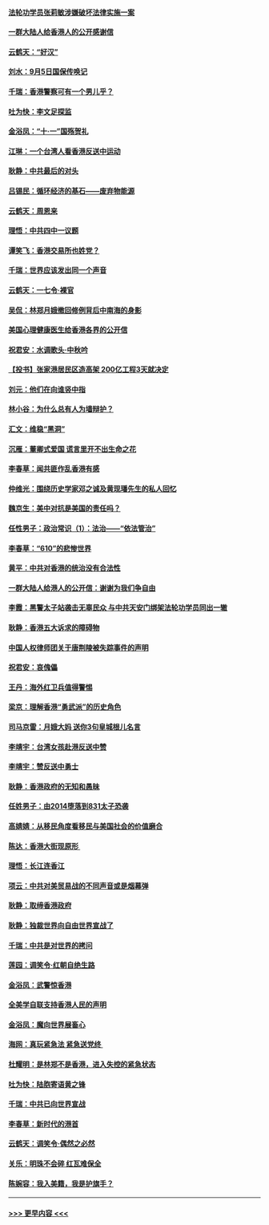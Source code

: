 #### [法轮功学员张莉敏涉嫌破坏法律实施一案](../pages/nsc993/n11517600.md?t=09130355) 
#### [一群大陆人给香港人的公开感谢信](../pages/nsc993/n11514797.md?t=09130355) 
#### [云鹤天：“好汉”](../pages/nsc993/n11513536.md?t=09130355) 
#### [刘水：9月5日国保传唤记](../pages/nsc993/n11513460.md?t=09130355) 
#### [千瑞：香港警察可有一个男儿乎？](../pages/nsc993/n11513109.md?t=09130355) 
#### [吐为快：李文足探监](../pages/nsc993/n11509622.md?t=09130355) 
#### [金浴凤：“十‧一”国殇贺礼](../pages/nsc993/n11509593.md?t=09130355) 
#### [江琳：一个台湾人看香港反送中运动](../pages/nsc993/n11509211.md?t=09130355) 
#### [耿静：中共最后的对头](../pages/nsc993/n11508308.md?t=09130355) 
#### [吕锡民：循环经济的基石——废弃物能源](../pages/nsc993/n11508212.md?t=09130355) 
#### [云鹤天：周恩来](../pages/nsc993/n11508055.md?t=09130355) 
#### [理悟：中共四中一议题](../pages/nsc993/n11507782.md?t=09130355) 
#### [谭笑飞：香港交易所也姓党？](../pages/nsc993/n11507753.md?t=09130355) 
#### [千瑞：世界应该发出同一个声音](../pages/nsc993/n11507290.md?t=09130355) 
#### [云鹤天：一七令‧裸官](../pages/nsc993/n11507177.md?t=09130355) 
#### [吴侃：林郑月娥撤回修例背后中南海的身影](../pages/nsc993/n11506876.md?t=09130355) 
#### [美国心理健康医生给香港各界的公开信](../pages/nsc993/n11506809.md?t=09130355) 
#### [祝君安：水调歌头‧中秋吟](../pages/nsc993/n11506758.md?t=09130355) 
#### [【投书】张家港居民区造高架 200亿工程3天就决定](../pages/nsc993/n11506682.md?t=09130355) 
#### [刘元：他们在向谁竖中指](../pages/nsc993/n11505384.md?t=09130355) 
#### [林小谷：为什么总有人为墙辩护？](../pages/nsc993/n11505226.md?t=09130355) 
#### [汇文：维稳“黑洞”](../pages/nsc993/n11504347.md?t=09130355) 
#### [沉雁：董卿式爱国 谎言里开不出生命之花](../pages/nsc993/n11503215.md?t=09130355) 
#### [李春草：闻共匪作乱香港有感](../pages/nsc993/n11503072.md?t=09130355) 
#### [仲维光：围绕历史学家邓之诚及黄现璠先生的私人回忆](../pages/nsc993/n11501330.md?t=09130355) 
#### [魏京生：美中对抗是美国的责任吗？](../pages/nsc993/n11500723.md?t=09130355) 
#### [任性男子：政治常识（1）：法治——“依法管治”](../pages/nsc993/n11500791.md?t=09130355) 
#### [李春草：“610”的悲惨世界](../pages/nsc993/n11501141.md?t=09130355) 
#### [黄平：中共对香港的统治没有合法性](../pages/nsc993/n11499473.md?t=09130355) 
#### [一群大陆人给港人的公开信：谢谢为我们争自由](../pages/nsc993/n11500402.md?t=09130355) 
#### [李霞：黑警太子站袭击无辜民众 与中共天安门绑架法轮功学员同出一辙](../pages/nsc993/n11499805.md?t=09130355) 
#### [耿静：香港五大诉求的障碍物](../pages/nsc993/n11497578.md?t=09130355) 
#### [中国人权律师团关于唐荆陵被失踪事件的声明](../pages/nsc993/n11500014.md?t=09130355) 
#### [祝君安：哀傀儡](../pages/nsc993/n11499776.md?t=09130355) 
#### [王丹：海外红卫兵值得警惕](../pages/nsc993/n11498138.md?t=09130355) 
#### [梁京：理解香港“勇武派”的历史角色](../pages/nsc993/n11498006.md?t=09130355) 
#### [司马京雷：月娥大妈  送你3句皇城根儿名言](../pages/nsc993/n11497885.md?t=09130355) 
#### [李靖宇：台湾女孩赴港反送中赞](../pages/nsc993/n11497721.md?t=09130355) 
#### [李靖宇：赞反送中勇士](../pages/nsc993/n11497452.md?t=09130355) 
#### [耿静：香港政府的无知和愚昧](../pages/nsc993/n11494238.md?t=09130355) 
#### [任姓男子：由2014堕落到831太子恐袭](../pages/nsc993/n11496683.md?t=09130355) 
#### [高婧婧：从移民角度看移民与美国社会的价值磨合](../pages/nsc993/n11495757.md?t=09130355) 
#### [陈达：香港大街现原形 ](../pages/nsc993/n11495441.md?t=09130355) 
#### [理悟：长江连香江](../pages/nsc993/n11495377.md?t=09130355) 
#### [项云：中共对美贸易战的不同声音或是烟幕弹](../pages/nsc993/n11494929.md?t=09130355) 
#### [耿静：取缔香港政府](../pages/nsc993/n11494218.md?t=09130355) 
#### [耿静：独裁世界向自由世界宣战了](../pages/nsc993/n11494190.md?t=09130355) 
#### [千瑞：中共是对世界的拷问](../pages/nsc993/n11493021.md?t=09130355) 
#### [莲园：调笑令‧红朝自绝生路](../pages/nsc993/n11493011.md?t=09130355) 
#### [金浴凤：武警惊香港](../pages/nsc993/n11492994.md?t=09130355) 
#### [全美学自联支持香港人民的声明](../pages/nsc993/n11492630.md?t=09130355) 
#### [金浴凤：魔向世界展畜心](../pages/nsc993/n11492599.md?t=09130355) 
#### [海网：真玩紧急法 紧急送党终 ](../pages/nsc993/n11492535.md?t=09130355) 
#### [杜耀明：是林郑不是香港，进入失控的紧急状态](../pages/nsc993/n11491420.md?t=09130355) 
#### [吐为快：陆胞寄语黄之锋](../pages/nsc993/n11491117.md?t=09130355) 
#### [千瑞：中共已向世界宣战](../pages/nsc993/n11490123.md?t=09130355) 
#### [李春草：新时代的港首](../pages/nsc993/n11489864.md?t=09130355) 
#### [云鹤天：调笑令·偶然之必然](../pages/nsc993/n11489701.md?t=09130355) 
#### [关乐：明珠不会碎 红瓦难保全](../pages/nsc993/n11489647.md?t=09130355) 
#### [陈婉容：我入美籍，我是护旗手？](../pages/nsc993/n11487908.md?t=09130355) 

----
#### [ >>> 更早内容 <<< ](../indexes/nsc993-earlier.md)
